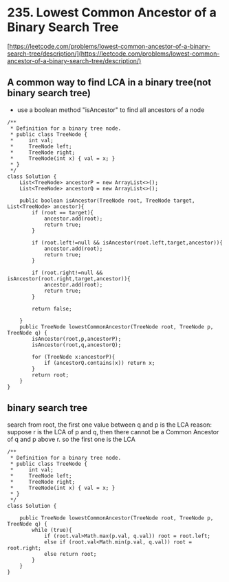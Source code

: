 # 235. Lowest Common Ancestor of a Binary Search Tree

[https://leetcode.com/problems/lowest-common-ancestor-of-a-binary-search-tree/description/](https://leetcode.com/problems/lowest-common-ancestor-of-a-binary-search-tree/description/)
## A common way to find LCA in a binary tree(not binary search tree)
* use a boolean method "isAncestor" to find all ancestors of a node
```
/**
 * Definition for a binary tree node.
 * public class TreeNode {
 *     int val;
 *     TreeNode left;
 *     TreeNode right;
 *     TreeNode(int x) { val = x; }
 * }
 */
class Solution {
    List<TreeNode> ancestorP = new ArrayList<>();
    List<TreeNode> ancestorQ = new ArrayList<>();
    
    public boolean isAncestor(TreeNode root, TreeNode target, List<TreeNode> ancestor){
        if (root == target){
            ancestor.add(root);
            return true;
        }
        
        if (root.left!=null && isAncestor(root.left,target,ancestor)){
            ancestor.add(root);
            return true;
        }
        
        if (root.right!=null && isAncestor(root.right,target,ancestor)){
            ancestor.add(root);
            return true;
        }
        
        return false;
        
    }
    public TreeNode lowestCommonAncestor(TreeNode root, TreeNode p, TreeNode q) {
        isAncestor(root,p,ancestorP);
        isAncestor(root,q,ancestorQ);
        
        for (TreeNode x:ancestorP){
            if (ancestorQ.contains(x)) return x;
        }
        return root;
    }
}
```


## binary search tree
search from root, the first one value between q and p is the LCA
reason: suppose r is the LCA of p and q, then there cannot be a Common Ancestor of q and p above r. so the first one is the LCA

```
/**
 * Definition for a binary tree node.
 * public class TreeNode {
 *     int val;
 *     TreeNode left;
 *     TreeNode right;
 *     TreeNode(int x) { val = x; }
 * }
 */
class Solution {

    public TreeNode lowestCommonAncestor(TreeNode root, TreeNode p, TreeNode q) {
        while (true){
            if (root.val>Math.max(p.val, q.val)) root = root.left;
            else if (root.val<Math.min(p.val, q.val)) root = root.right;
            else return root;
        }
    }
}
```
